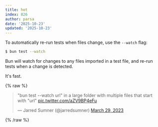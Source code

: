 ```yaml
---
title: hot
index: 826
author: parsa
date: '2025-10-23'
updated: '2025-10-23'
---
```

To automatically re-run tests when files change, use the `--watch` flag:

```sh
$ bun test --watch
```

Bun will watch for changes to any files imported in a test file, and re-run tests when a change is detected.

It's fast.

{% raw %}

<blockquote class="twitter-tweet"><p lang="en" dir="ltr">&quot;bun test --watch url&quot; in a large folder with multiple files that start with &quot;url&quot; <a href="https://t.co/aZV9BP4eFu">pic.twitter.com/aZV9BP4eFu</a></p>&mdash; Jarred Sumner (@jarredsumner) <a href="https://twitter.com/jarredsumner/status/1640890850535436288?ref_src=twsrc%5Etfw">March 29, 2023</a></blockquote> <script async src="https://platform.twitter.com/widgets.js" charset="utf-8"></script>

{% /raw %}
